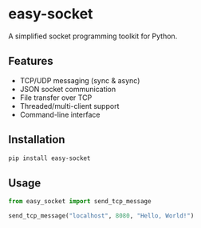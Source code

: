 # easy-socket

A simplified socket programming toolkit for Python.

## Features

- TCP/UDP messaging (sync & async)
- JSON socket communication
- File transfer over TCP
- Threaded/multi-client support
- Command-line interface

## Installation

```bash
pip install easy-socket
```

## Usage

```python
from easy_socket import send_tcp_message

send_tcp_message("localhost", 8080, "Hello, World!")
```
